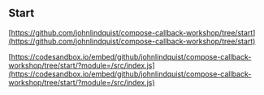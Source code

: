 ## Start 

[https://github.com/johnlindquist/compose-callback-workshop/tree/start](https://github.com/johnlindquist/compose-callback-workshop/tree/start) 

[https://codesandbox.io/embed/github/johnlindquist/compose-callback-workshop/tree/start/?module=/src/index.js](https://codesandbox.io/embed/github/johnlindquist/compose-callback-workshop/tree/start/?module=/src/index.js) 

